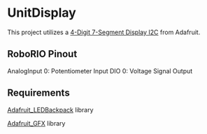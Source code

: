 # UnitDisplay
This project utilizes a [4-Digit 7-Segment Display I2C](https://www.adafruit.com/product/880) from Adafruit.

## RoboRIO Pinout
AnalogInput 0: Potentiometer Input
DIO 0: Voltage Signal Output


## Requirements
[Adafruit_LEDBackpack](https://github.com/adafruit/Adafruit-LED-Backpack-Library) library 

[Adafruit_GFX](https://github.com/adafruit/Adafruit-GFX-Library) library 

